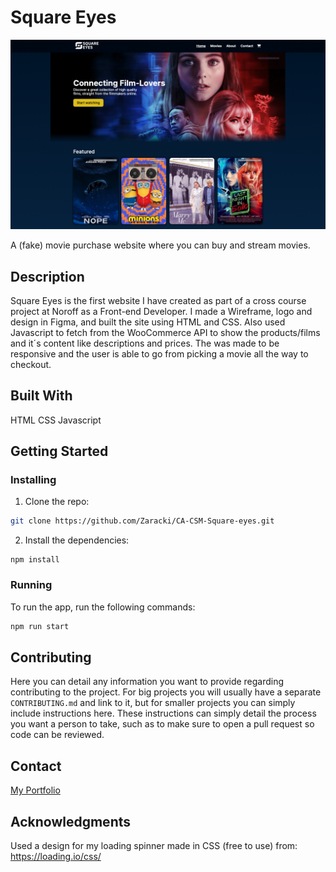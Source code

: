 # Square Eyes

![image](<images/Skjermbilde 2023-10-11 kl. 11.17.50.png>)

A (fake) movie purchase website where you can buy and stream movies.

## Description

Square Eyes is the first website I have created as part of a cross course project at Noroff as a Front-end Developer. I made a Wireframe, logo and design in Figma, and built the site using HTML and CSS. Also used Javascript to fetch from the WooCommerce API to show the products/films and it´s content like descriptions and prices. The was made to be responsive and the user is able to go from picking a movie all the way to checkout.


## Built With

HTML
CSS
Javascript

## Getting Started

### Installing

1. Clone the repo:

```bash
git clone https://github.com/Zaracki/CA-CSM-Square-eyes.git
```

2. Install the dependencies:

```
npm install
```

### Running

To run the app, run the following commands:

```bash
npm run start
```

## Contributing

Here you can detail any information you want to provide regarding contributing to the project. For big projects you will usually have a separate `CONTRIBUTING.md` and link to it, but for smaller projects you can simply include instructions here. These instructions can simply detail the process you want a person to take, such as to make sure to open a pull request so code can be reviewed.

## Contact

[My Portfolio](https://aweide.netlify.app)

## Acknowledgments

Used a design for my loading spinner made in CSS (free to use) from: https://loading.io/css/
